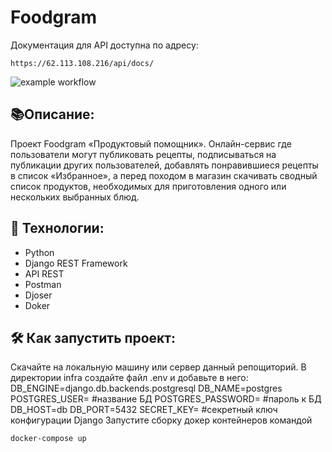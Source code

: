 # Foodgram

Документация для API доступна по адресу:

```
https://62.113.108.216/api/docs/
```

![example workflow](https://github.com/Flomixon/foodgram-project-react/actions/workflows/foodgram_workflow.yml/badge.svg)

## :books:Описание:
  Проект Foodgram  «Продуктовый помощник». Онлайн-сервис где пользователи могут публиковать рецепты, подписываться на публикации других пользователей, добавлять понравившиеся рецепты в список «Избранное», а перед походом в магазин скачивать сводный список продуктов, необходимых для приготовления одного или нескольких выбранных блюд.

## :satellite: Технологии: 

  - Python
  - Django REST Framework
  - API REST
  - Postman
  - Djoser
  - Doker

## :hammer_and_wrench: Как запустить проект:
 Скачайте на локальную машину или сервер данный репощиторий. В директории infra создайте файл .env и добавьте в него:
DB_ENGINE=django.db.backends.postgresql
DB_NAME=postgres
POSTGRES_USER= #название БД
POSTGRES_PASSWORD= #пароль к БД
DB_HOST=db
DB_PORT=5432
SECRET_KEY= #секретный ключ конфигурации Django
Запустите сборку докер контейнеров командой

```
docker-compose up
```
